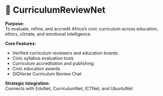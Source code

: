 # 📖 CurriculumReviewNet

**Purpose:**  
To evaluate, refine, and accredit Africa’s civic curriculum across education, ethics, climate, and emotional intelligence.

**Core Features:**
- Verified curriculum reviewers and education boards
- Civic syllabus evaluation tools
- Curriculum accreditation and publishing
- Civic education awards
- SIQVerse Curriculum Review Chat

**Strategic Integration:**  
Connects with EduNet, CurriculumNet, ICTNet, and UbuntuNet.
